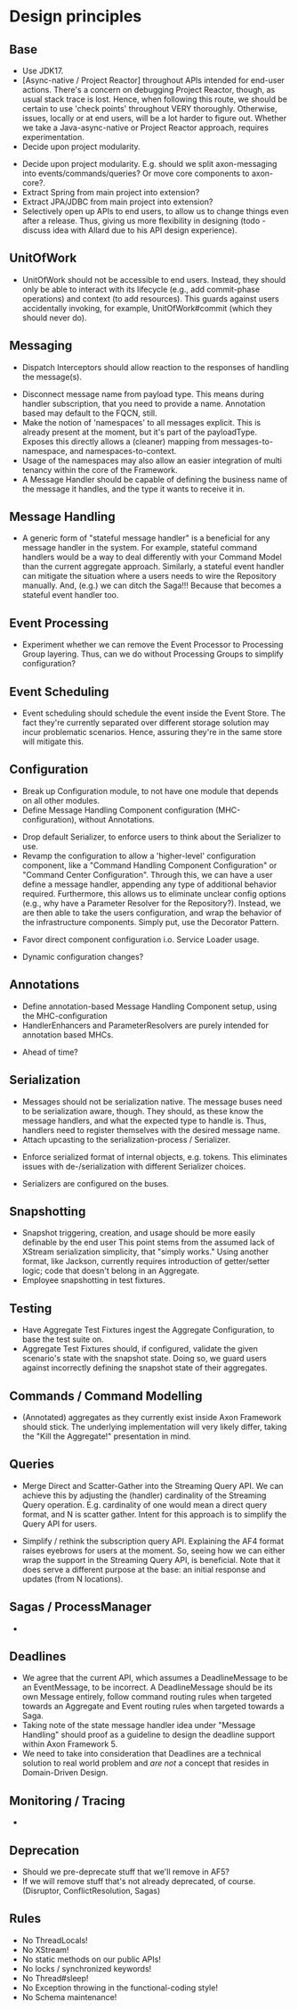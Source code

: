 # Design principles

## Base
- Use JDK17.
- [Async-native / Project Reactor] throughout APIs intended for end-user actions.
  There's a concern on debugging Project Reactor, though, as usual stack trace is lost.
  Hence, when following this route, we should be certain to use 'check points' throughout VERY thoroughly.
  Otherwise, issues, locally or at end users, will be a lot harder to figure out.
  Whether we take a Java-async-native or Project Reactor approach, requires experimentation.
- Decide upon project modularity. 
* Decide upon project modularity.
  E.g. should we split axon-messaging into events/commands/queries?
  Or move core components to axon-core?.
* Extract Spring from main project into extension?
* Extract JPA/JDBC from main project into extension?
* Selectively open up APIs to end users, to allow us to change things even after a release.
  Thus, giving us more flexibility in designing (todo - discuss idea with Allard due to his API design experience).

## UnitOfWork
- UnitOfWork should not be accessible to end users. 
  Instead, they should only be able to interact with its lifecycle (e.g., add commit-phase operations) and context (to add resources).
  This guards against users accidentally invoking, for example, UnitOfWork#commit (which they should never do).

## Messaging
- Dispatch Interceptors should allow reaction to the responses of handling the message(s).
* Disconnect message name from payload type. 
  This means during handler subscription, that you need to provide a name. 
  Annotation based may default to the FQCN, still.
* Make the notion of 'namespaces' to all messages explicit. 
  This is already present at the moment, but it's part of the payloadType. 
  Exposes this directly allows a (cleaner) mapping from messages-to-namespace, and namespaces-to-context.
* Usage of the namespaces may also allow an easier integration of multi tenancy within the core of the Framework.
* A Message Handler should be capable of defining the business name of the message it handles,
   and the type it wants to receive it in.

## Message Handling
- A generic form of "stateful message handler" is a beneficial for any message handler in the system.
  For example, stateful command handlers would be a way to deal differently with your Command Model than the current aggregate approach.
  Similarly, a stateful event handler can mitigate the situation where a users needs to wire the Repository manually.
  And, (e.g.) we can ditch the Saga!!! Because that becomes a stateful event handler too.

## Event Processing
* Experiment whether we can remove the Event Processor to Processing Group layering.
  Thus, can we do without Processing Groups to simplify configuration?

## Event Scheduling
- Event scheduling should schedule the event inside the Event Store.
  The fact they're currently separated over different storage solution may incur problematic scenarios.
  Hence, assuring they're in the same store will mitigate this.

## Configuration
- Break up Configuration module, to not have one module that depends on all other modules.
- Define Message Handling Component configuration (MHC-configuration), without Annotations.
* Drop default Serializer, to enforce users to think about the Serializer to use.
* Revamp the configuration to allow a 'higher-level' configuration component,
   like a "Command Handling Component Configuration" or "Command Center Configuration".
  Through this, we can have a user define a message handler, appending any type of additional behavior required.
  Furthermore, this allows us to eliminate unclear config options (e.g., why have a Parameter Resolver for the Repository?).
  Instead, we are then able to take the users configuration, 
   and wrap the behavior of the infrastructure components.
  Simply put, use the Decorator Pattern.
- Favor direct component configuration i.o. Service Loader usage.
* Dynamic configuration changes?

## Annotations
- Define annotation-based Message Handling Component setup, using the MHC-configuration
- HandlerEnhancers and ParameterResolvers are purely intended for annotation based MHCs.
* Ahead of time?

## Serialization
- Messages should not be serialization native. 
  The message buses need to be serialization aware, though. 
  They should, as these know the message handlers, and what the expected type to handle is. 
  Thus, handlers need to register themselves with the desired message name.
- Attach upcasting to the serialization-process / Serializer.
* Enforce serialized format of internal objects, e.g. tokens.
  This eliminates issues with de-/serialization with different Serializer choices.
- Serializers are configured on the buses.

## Snapshotting
- Snapshot triggering, creation, and usage should be more easily definable by the end user
  This point stems from the assumed lack of XStream serialization simplicity, that "simply works."
  Using another format, like Jackson, currently requires introduction of getter/setter logic; code that doesn't belong in an Aggregate.
- Employee snapshotting in test fixtures.

## Testing
- Have Aggregate Test Fixtures ingest the Aggregate Configuration, to base the test suite on.
- Aggregate Test Fixtures should, if configured, validate the given scenario's state with the snapshot state.
  Doing so, we guard users against incorrectly defining the snapshot state of their aggregates.

## Commands / Command Modelling
- (Annotated) aggregates as they currently exist inside Axon Framework should stick.
  The underlying implementation will very likely differ, taking the "Kill the Aggregate!" presentation in mind.

## Queries
* Merge Direct and Scatter-Gather into the Streaming Query API.
  We can achieve this by adjusting the (handler) cardinality of the Streaming Query operation.
  E.g. cardinality of one would mean a direct query format, and N is scatter gather.
  Intent for this approach is to simplify the Query API for users.
- Simplify / rethink the subscription query API.
  Explaining the AF4 format raises eyebrows for users at the moment.
  So, seeing how we can either wrap the support in the Streaming Query API, is beneficial.
  Note that it does serve a different purpose at the base: an initial response and updates (from N locations).

## Sagas / ProcessManager
* 

## Deadlines
- We agree that the current API, which assumes a DeadlineMessage to be an EventMessage, to be incorrect.
  A DeadlineMessage should be its own Message entirely,
  follow command routing rules when targeted towards an Aggregate and Event routing rules when targeted towards a Saga.
- Taking note of the state message handler idea under "Message Handling"
  should proof as a guideline to design the deadline support within Axon Framework 5. 
- We need to take into consideration that Deadlines are a technical solution to real world problem
  and *are not* a concept that resides in Domain-Driven Design. 

## Monitoring / Tracing
* 

## Deprecation
* Should we pre-deprecate stuff that we'll remove in AF5?
* If we will remove stuff that's not already deprecated, of course. (Disruptor, ConflictResolution, Sagas)

## Rules
- No ThreadLocals!
- No XStream! 
- No static methods on our public APIs!
- No locks / synchronized keywords!
- No Thread#sleep!
- No Exception throwing in the functional-coding style!
- No Schema maintenance!